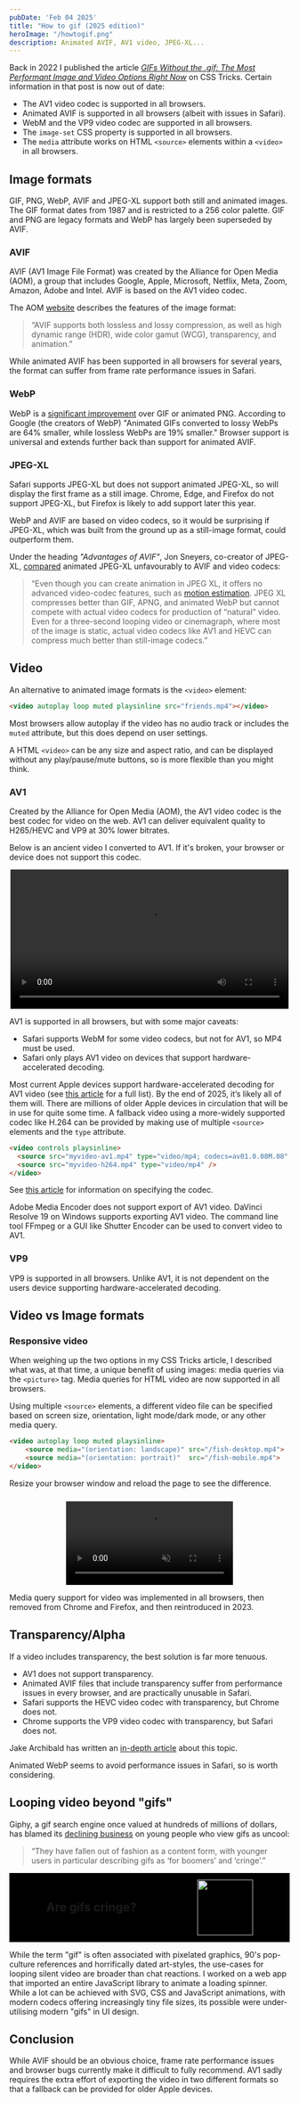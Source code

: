```yaml
---
pubDate: 'Feb 04 2025'
title: "How to gif (2025 edition)"
heroImage: "/howtogif.png"
description: Animated AVIF, AV1 video, JPEG-XL...
---
```


Back in 2022 I published the article [*GIFs Without the .gif: The Most Performant Image and Video Options Right Now*](https://css-tricks.com/gifs-without-the-gif-the-most-performant-image-and-video-options-right-now/) on CSS Tricks. Certain information in that post is now out of date:

- The AV1 video codec is supported in all browsers.
- Animated AVIF is supported in all browsers (albeit with issues in Safari).
- WebM and the VP9 video codec are supported in all browsers.
- The `image-set` CSS property is supported in all browsers.
- The `media` attribute works on HTML `<source>` elements within a `<video>` in all browsers.

## Image formats

<style>
    .anim-img-grid {
        display: grid;
        grid-template-columns: repeat(4, 1fr);
        column-gap: 16px;
        row-gap: 8px;
        text-align: center;
        justify-content: center;
        margin-inline: auto;

        .format {
            grid-row: 2;
            font-size: 15px;
        }

        div:not(.format) {
            grid-row: 3;
            font-size: 15px;
            background-color: rgb(50,50,50);
            color: white;
        }

        img {
            border-radius: 0;
        }
    }
</style>


GIF, PNG, WebP, AVIF and JPEG-XL support both still and animated images. The GIF format dates from 1987 and is restricted to a 256 color palette. GIF and PNG are legacy formats and WebP has largely been superseded by AVIF.

### AVIF

AVIF (AV1 Image File Format) was created by the Alliance for Open Media (AOM), a group that includes Google, Apple, Microsoft, Netflix, Meta, Zoom, Amazon, Adobe and Intel. AVIF is based on the AV1 video codec.

The AOM [website](https://aomedia.org/specifications/avif/) describes the features of the image format:

> “AVIF supports both lossless and lossy compression, as well as high dynamic range (HDR), wide color gamut (WCG), transparency, and animation.”

While animated AVIF has been supported in all browsers for several years, the format can suffer from frame rate performance issues in Safari.

### WebP

WebP is a [significant improvement](https://developers.google.com/speed/webp/faq#why_should_i_use_animated_webp) over GIF or animated PNG. According to Google (the creators of WebP) "Animated GIFs converted to lossy WebPs are 64% smaller, while lossless WebPs are 19% smaller." Browser support is universal and extends further back than support for animated AVIF.

### JPEG-XL

Safari supports JPEG-XL but does not support animated JPEG-XL, so will display the first frame as a still image. Chrome, Edge, and Firefox do not support JPEG-XL, but Firefox is likely to add support later this year.

WebP and AVIF are based on video codecs, so it would be surprising if JPEG-XL, which was built from the ground up as a still-image format, could outperform them.

Under the heading *"Advantages of AVIF"*, Jon Sneyers, co-creator of JPEG-XL, [compared](https://cloudinary.com/blog/how_jpeg_xl_compares_to_other_image_codecs#animation_and_cinemagraphs) animated JPEG-XL unfavourably to AVIF and video codecs:

> “Even though you can create animation in JPEG XL, it offers no advanced video-codec features, such as [motion estimation](https://cloudinary.com/glossary/motion-estimation). JPEG XL compresses better than GIF, APNG, and animated WebP but cannot compete with actual video codecs for production of “natural” video. Even for a three-second looping video or cinemagraph, where most of the image is static, actual video codecs like AV1 and HEVC can compress much better than still-image codecs.”

## Video

An alternative to animated image formats is the `<video>` element:

```html
<video autoplay loop muted playsinline src="friends.mp4"></video>
```

Most browsers allow autoplay if the video has no audio track or includes the `muted` attribute, but this does depend on user settings.

A HTML `<video>` can be any size and aspect ratio, and can be displayed without any play/pause/mute buttons, so is more flexible than you might think.

### AV1

Created by the Alliance for Open Media (AOM), the AV1 video codec is the best codec for video on the web. AV1 can deliver equivalent quality to H265/HEVC and VP9 at 30% lower bitrates.

Below is an ancient video I converted to AV1. If it's broken, your browser or device does not support this codec.

<video style="width: 100%; max-width: 500px; margin-inline: auto; display: block;" controls playsinline src="/animated/thisisDVD.mp4"></video>

AV1 is supported in all browsers, but with some major caveats:

- Safari supports WebM for some video codecs, but not for AV1, so MP4 must be used.
- Safari only plays AV1 video on devices that support hardware-accelerated decoding.

Most current Apple devices support hardware-accelerated decoding for AV1 video (see [this article](/apple-devices-av1-decoding) for a full list). By the end of 2025, it’s likely all of them will. There are millions of older Apple devices in circulation that will be in use for quite some time. A fallback video using a more-widely supported codec like H.264 can be provided by making use of multiple `<source>` elements and the `type` attribute.

```html
<video controls playsinline>
  <source src="myvideo-av1.mp4" type="video/mp4; codecs=av01.0.08M.08" />
  <source src="myvideo-h264.mp4" type="video/mp4" />
</video>
```

See [this article](https://jakearchibald.com/2022/html-codecs-parameter-for-av1/) for information on specifying the codec.

Adobe Media Encoder does not support export of AV1 video. DaVinci Resolve 19 on Windows supports exporting AV1 video. The command line tool FFmpeg or a GUI like Shutter Encoder can be used to convert video to AV1.

### VP9

VP9 is supported in all browsers. Unlike AV1, it is not dependent on the users device supporting hardware-accelerated decoding.

## Video vs Image formats

### Responsive video

When weighing up the two options in my CSS Tricks article, I described what was, at that time, a unique benefit of using images: media queries via the `<picture>` tag. Media queries for HTML video are now supported in all browsers.

Using multiple `<source>` elements, a different video file can be specified based on screen size, orientation, light mode/dark mode, or any other media query.

```html
<video autoplay loop muted playsinline>
    <source media="(orientation: landscape)" src="/fish-desktop.mp4">
    <source media="(orientation: portrait)"  src="/fish-mobile.mp4">
</video>
```

Resize your browser window and reload the page to see the difference.

<video autoplay loop muted playsinline style="max-height: 70vh; max-width: 500px; margin-inline: auto; display: block; margin-top: 24px;">
    <source media="(orientation: landscape)" src="/animated/fish-desktop-h264.mp4">
    <source media="(orientation: portrait)"  src="/animated/fish-mobile-h264.mp4">
</video>

Media query support for video was implemented in all browsers, then removed from Chrome and Firefox, and then reintroduced in 2023.

## Transparency/Alpha

If a video includes transparency, the best solution is far more tenuous.

- AV1 does not support transparency.
- Animated AVIF files that include transparency suffer from performance issues in every browser, and are practically unusable in Safari.
- Safari supports the HEVC video codec with transparency, but Chrome does not.
- Chrome supports the VP9 video codec with transparency, but Safari does not.

Jake Archibald has written an [in-depth article](https://jakearchibald.com/2024/video-with-transparency/#the-performance-is-prohibitively-bad) about this topic.

Animated WebP seems to avoid performance issues in Safari, so is worth considering.

## Looping video beyond "gifs"

Giphy, a gif search engine once valued at hundreds of millions of dollars, has blamed its [declining business](https://www.theguardian.com/technology/2022/sep/16/gifs-are-cringe-and-for-boomers-giphy-claims-in-meta-takeover-filing) on young people who view gifs as uncool:

> “They have fallen out of fashion as a content form, with younger users in particular describing gifs as ‘for boomers’ and ‘cringe’.”

<div class="cringe" style="background: black;
    text-align: center;
    padding: 12px; display: flex; align-items: center; justify-content: space-around;">
<h2 class="comic-colr" style="margin: 0;">Are gifs cringe?</h2>
<img style="width: 100px;" src="/animated/dancingbaby.webp" alt="">
</div>

While the term "gif" is often associated with pixelated graphics, 90's pop-culture references and horrifically dated art-styles, the use-cases for looping silent video are broader than chat reactions. I worked on a web app that imported an entire JavaScript library to animate a loading spinner. While a lot can be achieved with SVG, CSS and JavaScript animations, with modern codecs offering increasingly tiny file sizes, its possible were under-utilising modern "gifs" in UI design.

## Conclusion

While AVIF should be an obvious choice, frame rate performance issues and browser bugs currently make it difficult to fully recommend. AV1 sadly requires the extra effort of exporting the video in two different formats so that a fallback can be provided for older Apple devices.
